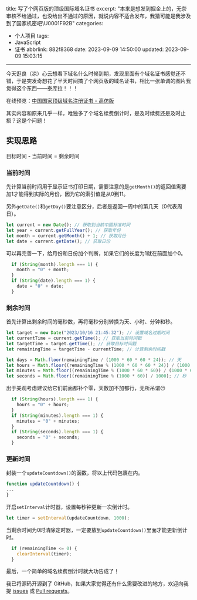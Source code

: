 title: 写了个网页版的顶级国际域名证书
excerpt: "本来是想发到掘金上的，无奈审核不给通过，也没给出不通过的原因，就说内容不适合发布，我猜可能是我涉及到了国家机密吧\U0001F92B"
categories:
  - 个人项目
tags:
  - JavaScript
  - 证书
abbrlink: 882f8368
date: 2023-09-09 14:50:00
updated: 2023-09-09 15:03:15
---
今天逛良（凉）心云想看下域名什么时候到期，发现里面有个域名证书感觉还不错，于是突发奇想花了半天时间搞了个网页版的域名证书，相比一张单调的图片我觉得这个东西——泰库拉！！！

在线预览：[中国国家顶级域名注册证书 - 高仿版](https://count.xukaiyyds.cn/)

其实内容和原来几乎一样，唯独多了个域名续费倒计时，是及时续费还是及时止损？这是个问题！

## 实现思路

目标时间 - 当前时间 = 剩余时间

### 当前时间

先计算当前时间用于显示证书打印日期，需要注意的是`getMonth()`的返回值需要加1才能得到实际的月份，因为它的索引值是从0到11。

另外`getDate()`和`getDay()`要注意区分，后者是返回一周中的第几天（0代表周日）。

```js
let current = new Date(); // 获取到当前中国标准时间
let year = current.getFullYear(); // 获取年份
let month = current.getMonth() + 1; // 获取月份
let date = current.getDate(); // 获取日份
```

可以再完善一下，给月份和日份加个判断，如果它们的长度为1就在前面加个0。

```js
  if (String(month).length === 1) {
    month = "0" + month;
  }
  if (String(date).length === 1) {
    date = "0" + date;
  }
```

### 剩余时间

首先计算出剩余时间的毫秒数，再将毫秒分别转换为天、小时、分钟和秒。

```js
let target = new Date("2023/10/16 21:45:32"); // 设置域名过期时间
let currentTime = current.getTime(); // 获取当前时间戳
let targetTime = target.getTime(); // 获取目标时间戳
let remainingTime = targetTime - currentTime; // 计算剩余时间戳

let days = Math.floor(remainingTime / (1000 * 60 * 60 * 24)); // 天
let hours = Math.floor((remainingTime % (1000 * 60 * 60 * 24)) / (1000 * 60 * 60)); // 小时
let minutes = Math.floor((remainingTime % (1000 * 60 * 60)) / (1000 * 60)); // 分钟
let seconds = Math.floor((remainingTime % (1000 * 60)) / 1000); // 秒
```

出于美观考虑建议给它们前面都补个零，天数加不加都行，无所吊谓😒

```js
  if (String(hours).length === 1) {
    hours = "0" + hours;
  }
  if (String(minutes).length === 1) {
    minutes = "0" + minutes;
  }
  if (String(seconds).length === 1) {
    seconds = "0" + seconds;
  }
```

### 更新时间

封装一个`updateCountdown()`的函数，将以上代码包裹在内。

```js
function updateCountdown() {
...
}
```

开启`setInterval`计时器，设置每秒钟更新一次倒计时。

```js
let timer = setInterval(updateCountdown, 1000);
```

当剩余时间为0时清除定时器，一定要放到`updateCountdown()`里面才能更新倒计时。

```js
  if (remainingTime <= 0) {
    clearInterval(timer);
  }
```

最后，一个简单的域名续费倒计时就大功告成了！

我已将源码开源到了 GitHub，如果大家觉得还有什么需要改进的地方，欢迎向我提 [issues](https://github.com/xukaiyyds/domain-name/issues) 或 [Pull requests](https://github.com/xukaiyyds/domain-name/pulls)。